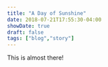 ```yaml
---
title: "A Day of Sunshine"
date: 2018-07-21T17:55:30-04:00
showDate: true
draft: false
tags: ["blog","story"]
---
```


This is almost there!